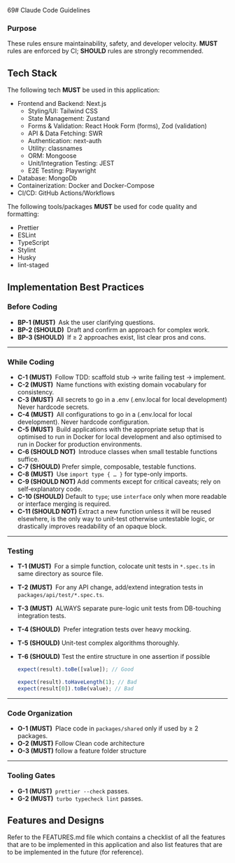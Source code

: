 69# Claude Code Guidelines

### Purpose

These rules ensure maintainability, safety, and developer velocity.
**MUST** rules are enforced by CI; **SHOULD** rules are strongly recommended.

## Tech Stack

The following tech **MUST** be used in this application:

- Frontend and Backend: Next.js
  - Styling/UI: Tailwind CSS
  - State Management: Zustand
  - Forms & Validation: React Hook Form (forms), Zod (validation)
  - API & Data Fetching: SWR
  - Authentication: next-auth
  - Utility: classnames
  - ORM: Mongoose
  - Unit/Integration Testing: JEST
  - E2E Testing: Playwright
- Database: MongoDb
- Containerization: Docker and Docker-Compose
- CI/CD: GitHub Actions/Workflows

The following tools/packages **MUST** be used for code quality and formatting:

- Prettier
- ESLint
- TypeScript
- Stylint
- Husky
- lint-staged

## Implementation Best Practices

### Before Coding

- **BP-1 (MUST)** Ask the user clarifying questions.
- **BP-2 (SHOULD)** Draft and confirm an approach for complex work.
- **BP-3 (SHOULD)** If ≥ 2 approaches exist, list clear pros and cons.

---

### While Coding

- **C-1 (MUST)** Follow TDD: scaffold stub -> write failing test -> implement.
- **C-2 (MUST)** Name functions with existing domain vocabulary for consistency.
- **C-3 (MUST)** All secrets to go in a .env (.env.local for local development) Never hardcode secrets.
- **C-4 (MUST)** All configurations to go in a (.env.local for local development). Never hardcode configuration.
- **C-5 (MUST)** Build applications with the appropriate setup that is optimised to run in Docker for local development and also optimised to run in Docker for production environments.
- **C-6 (SHOULD NOT)** Introduce classes when small testable functions suffice.
- **C-7 (SHOULD)** Prefer simple, composable, testable functions.
- **C-8 (MUST)** Use `import type { … }` for type-only imports.
- **C-9 (SHOULD NOT)** Add comments except for critical caveats; rely on self‑explanatory code.
- **C-10 (SHOULD)** Default to `type`; use `interface` only when more readable or interface merging is required.
- **C-11 (SHOULD NOT)** Extract a new function unless it will be reused elsewhere, is the only way to unit-test otherwise untestable logic, or drastically improves readability of an opaque block.

---

### Testing

- **T-1 (MUST)** For a simple function, colocate unit tests in `*.spec.ts` in same directory as source file.
- **T-2 (MUST)** For any API change, add/extend integration tests in `packages/api/test/*.spec.ts`.
- **T-3 (MUST)** ALWAYS separate pure-logic unit tests from DB-touching integration tests.
- **T-4 (SHOULD)** Prefer integration tests over heavy mocking.
- **T-5 (SHOULD)** Unit-test complex algorithms thoroughly.
- **T-6 (SHOULD)** Test the entire structure in one assertion if possible

  ```ts
  expect(result).toBe([value]); // Good

  expect(result).toHaveLength(1); // Bad
  expect(result[0]).toBe(value); // Bad
  ```

---

### Code Organization

- **O-1 (MUST)** Place code in `packages/shared` only if used by ≥ 2 packages.
- **O-2 (MUST)** Follow Clean code architecture
- **O-3 (MUST)** follow a feature folder structure

---

### Tooling Gates

- **G-1 (MUST)** `prettier --check` passes.
- **G-2 (MUST)** `turbo typecheck lint` passes.

## Features and Designs

Refer to the FEATURES.md file which contains a checklist of all the features that are to be implemented in this application and also list features that are to be implemented in the future (for reference).
